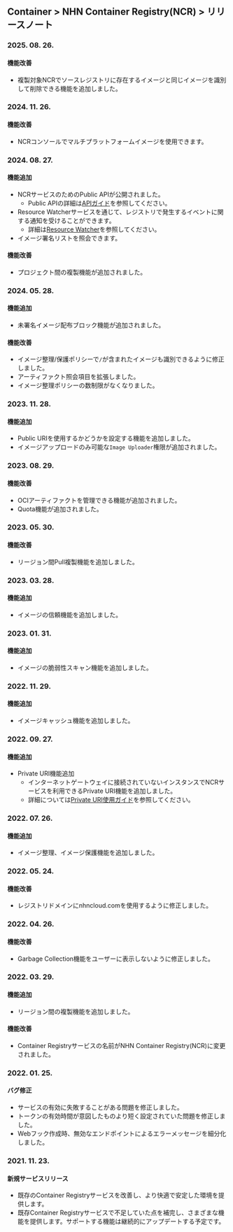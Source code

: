 ## Container > NHN Container Registry(NCR)  > リリースノート

### 2025. 08. 26.

#### 機能改善

* 複製対象NCRでソースレジストリに存在するイメージと同じイメージを識別して削除できる機能を追加しました。

### 2024. 11. 26.

#### 機能改善

* NCRコンソールでマルチプラットフォームイメージを使用できます。

### 2024. 08. 27.

#### 機能追加

* NCRサービスのためのPublic APIが公開されました。
  * Public APIの詳細は[APIガイド](/Container/NCR/ja/public-api/)を参照してください。
* Resource Watcherサービスを通じて、レジストリで発生するイベントに関する通知を受けることができます。
  * 詳細は[Resource Watcher](/Governance%20&%20Audit/Resource%20Watcher/ja/overview)を参照してください。
* イメージ署名リストを照会できます。

#### 機能改善

* プロジェクト間の複製機能が追加されました。

### 2024. 05. 28.

#### 機能追加
* 未署名イメージ配布ブロック機能が追加されました。

#### 機能改善
* イメージ整理/保護ポリシーで`/`が含まれたイメージも識別できるように修正しました。
* アーティファクト照会項目を拡張しました。
* イメージ整理ポリシーの数制限がなくなりました。

### 2023. 11. 28.

#### 機能追加
* Public URIを使用するかどうかを設定する機能を追加しました。
* イメージアップロードのみ可能な`Image Uploader`権限が追加されました。

### 2023. 08. 29.

#### 機能改善

* OCIアーティファクトを管理できる機能が追加されました。
* Quota機能が追加されました。

### 2023. 05. 30.

#### 機能改善

* リージョン間Pull複製機能を追加しました。

### 2023. 03. 28.

#### 機能追加

* イメージの信頼機能を追加しました。

### 2023. 01. 31.

#### 機能追加

* イメージの脆弱性スキャン機能を追加しました。

### 2022. 11. 29.

#### 機能追加

* イメージキャッシュ機能を追加しました。

### 2022. 09. 27.

#### 機能追加

* Private URI機能追加
  * インターネットゲートウェイに接続されていないインスタンスでNCRサービスを利用できるPrivate URI機能を追加しました。
  * 詳細については[Private URI使用ガイド](./user-guide/#private-uri)を参照してください。

### 2022. 07. 26.

#### 機能追加

* イメージ整理、イメージ保護機能を追加しました。

### 2022. 05. 24.

#### 機能改善

* レジストリドメインにnhncloud.comを使用するように修正しました。

### 2022. 04. 26.

#### 機能改善

* Garbage Collection機能をユーザーに表示しないように修正しました。

### 2022. 03. 29.

#### 機能追加

* リージョン間の複製機能を追加しました。

#### 機能改善

* Container Registryサービスの名前がNHN Container Registry(NCR)に変更されました。

### 2022. 01. 25.
#### バグ修正
* サービスの有効に失敗することがある問題を修正しました。
* トークンの有効時間が意図したものより短く設定されていた問題を修正しました。
* Webフック作成時、無効なエンドポイントによるエラーメッセージを細分化しました。

### 2021. 11. 23.
#### 新規サービスリリース
* 既存のContainer Registryサービスを改善し、より快適で安定した環境を提供します。
* 既存Container Registryサービスで不足していた点を補完し、さまざまな機能を提供します。サポートする機能は継続的にアップデートする予定です。

